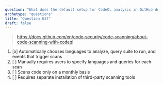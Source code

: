 ```yaml
---
question: "What does the default setup for CodeQL analysis in GitHub do?"
archetype: "questions"
title: "Question 037"
draft: false
---
```


> https://docs.github.com/en/code-security/code-scanning/about-code-scanning-with-codeql
1. [x] Automatically chooses languages to analyze, query suite to run, and events that trigger scans
1. [ ] Manually requires users to specify languages and queries for each scan
1. [ ] Scans code only on a monthly basis
1. [ ] Requires separate installation of third-party scanning tools
